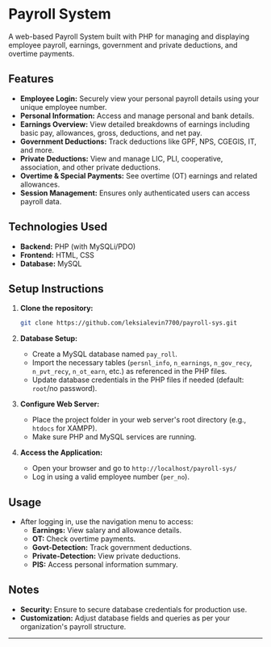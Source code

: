 # Payroll System

A web-based Payroll System built with PHP for managing and displaying employee payroll, earnings, government and private deductions, and overtime payments.

## Features

- **Employee Login:** Securely view your personal payroll details using your unique employee number.
- **Personal Information:** Access and manage personal and bank details.
- **Earnings Overview:** View detailed breakdowns of earnings including basic pay, allowances, gross, deductions, and net pay.
- **Government Deductions:** Track deductions like GPF, NPS, CGEGIS, IT, and more.
- **Private Deductions:** View and manage LIC, PLI, cooperative, association, and other private deductions.
- **Overtime & Special Payments:** See overtime (OT) earnings and related allowances.
- **Session Management:** Ensures only authenticated users can access payroll data.

## Technologies Used

- **Backend:** PHP (with MySQLi/PDO)
- **Frontend:** HTML, CSS
- **Database:** MySQL

## Setup Instructions

1. **Clone the repository:**
    ```bash
    git clone https://github.com/leksialevin7700/payroll-sys.git
    ```

2. **Database Setup:**
    - Create a MySQL database named `pay_roll`.
    - Import the necessary tables (`persnl_info`, `n_earnings`, `n_gov_recy`, `n_pvt_recy`, `n_ot_earn`, etc.) as referenced in the PHP files.
    - Update database credentials in the PHP files if needed (default: `root`/no password).

3. **Configure Web Server:**
    - Place the project folder in your web server's root directory (e.g., `htdocs` for XAMPP).
    - Make sure PHP and MySQL services are running.

4. **Access the Application:**
    - Open your browser and go to `http://localhost/payroll-sys/`
    - Log in using a valid employee number (`per_no`).

## Usage

- After logging in, use the navigation menu to access:
    - **Earnings:** View salary and allowance details.
    - **OT:** Check overtime payments.
    - **Govt-Detection:** Track government deductions.
    - **Private-Detection:** View private deductions.
    - **PIS:** Access personal information summary.

## Notes

- **Security:** Ensure to secure database credentials for production use.
- **Customization:** Adjust database fields and queries as per your organization's payroll structure.


---
